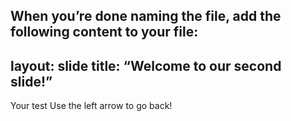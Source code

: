  When you’re done naming the file, add the following content to your file:
---
layout: slide
title: “Welcome to our second slide!”
---
Your test
Use the left arrow to go back!
